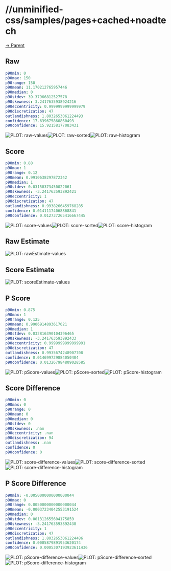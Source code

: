 
# //unminified-css/samples/pages+cached+noadtech

[→ Parent](../..)


## Raw


```yaml
p90min: 0
p90max: 150
p90range: 150
p90mean: 11.170212765957446
p90median: 0
p90stdev: 39.37966812527578
p90skewness: 3.2417635938924216
p90eccentricity: 0.9999999999999979
p90discretization: 47
outlandishness: 1.8032653061224493
confidence: 17.639675860860493
p90confidence: 15.92158177083431

```

![PLOT: raw-values](./raw/values.svg)![PLOT: raw-sorted](./raw/sorted.svg)![PLOT: raw-histogram](./raw/histogram.svg)
## Score


```yaml
p90min: 0.88
p90max: 1
p90range: 0.12
p90mean: 0.9910638297872342
p90median: 1
p90stdev: 0.03150373450022061
p90skewness: -3.241763593892421
p90eccentricity: 1
p90discretization: 47
outlandishness: 0.9938266459768285
confidence: 0.01411174068868841
p90confidence: 0.012737265416667445

```

![PLOT: score-values](./score/values.svg)![PLOT: score-sorted](./score/sorted.svg)![PLOT: score-histogram](./score/histogram.svg)
## Raw Estimate

![PLOT: rawEstimate-values](./rawEstimate/values.svg)
## Score Estimate

![PLOT: scoreEstimate-values](./scoreEstimate/values.svg)
## P Score


```yaml
p90min: 0.875
p90max: 1
p90range: 0.125
p90mean: 0.9906914893617021
p90median: 1
p90stdev: 0.032816390104396465
p90skewness: -3.241763593892433
p90eccentricity: 0.9999999999999991
p90discretization: 47
outlandishness: 0.9935674248907708
confidence: 0.014699729884050404
p90confidence: 0.013267984809028585

```

![PLOT: pScore-values](./pScore/values.svg)![PLOT: pScore-sorted](./pScore/sorted.svg)![PLOT: pScore-histogram](./pScore/histogram.svg)
## Score Difference


```yaml
p90min: 0
p90max: 0
p90range: 0
p90mean: 0
p90median: 0
p90stdev: 0
p90skewness: .nan
p90eccentricity: .nan
p90discretization: 94
outlandishness: .nan
confidence: 0
p90confidence: 0

```

![PLOT: score-difference-values](./score-difference/values.svg)![PLOT: score-difference-sorted](./score-difference/sorted.svg)![PLOT: score-difference-histogram](./score-difference/histogram.svg)
## P Score Difference


```yaml
p90min: -0.0050000000000000044
p90max: 0
p90range: 0.0050000000000000044
p90mean: -0.00037234042553191524
p90median: 0
p90stdev: 0.001312655604175859
p90skewness: -3.241763593892438
p90eccentricity: 1
p90discretization: 47
outlandishness: 1.8032653061224486
confidence: 0.0005879891953620174
p90confidence: 0.0005307193923611436

```

![PLOT: pScore-difference-values](./pScore-difference/values.svg)![PLOT: pScore-difference-sorted](./pScore-difference/sorted.svg)![PLOT: pScore-difference-histogram](./pScore-difference/histogram.svg)